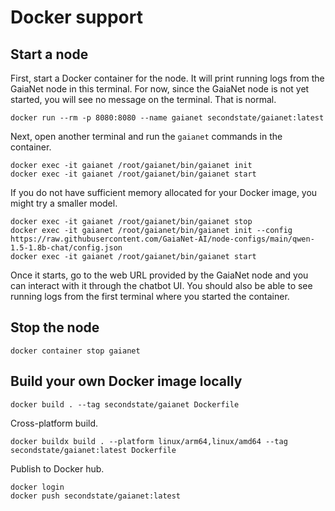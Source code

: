 # Docker support

## Start a node

First, start a Docker container for the node. It will print running logs from the GaiaNet node in this terminal. For now, since the GaiaNet node is not yet started, you will see no message on the terminal. That is normal.

```
docker run --rm -p 8080:8080 --name gaianet secondstate/gaianet:latest
```

Next, open another terminal and run the `gaianet` commands in the container.

```
docker exec -it gaianet /root/gaianet/bin/gaianet init
docker exec -it gaianet /root/gaianet/bin/gaianet start
```

If you do not have sufficient memory allocated for your Docker image, you might try a smaller model.

```
docker exec -it gaianet /root/gaianet/bin/gaianet stop
docker exec -it gaianet /root/gaianet/bin/gaianet init --config https://raw.githubusercontent.com/GaiaNet-AI/node-configs/main/qwen-1.5-1.8b-chat/config.json
docker exec -it gaianet /root/gaianet/bin/gaianet start
```

Once it starts, go to the web URL provided by the GaiaNet node and you can interact with it through the chatbot UI. You should also be able to see running logs from the first terminal where you started the container.

## Stop the node

```
docker container stop gaianet
```

## Build your own Docker image locally

```
docker build . --tag secondstate/gaianet Dockerfile
```

Cross-platform build.

```
docker buildx build . --platform linux/arm64,linux/amd64 --tag secondstate/gaianet:latest Dockerfile
```

Publish to Docker hub.

```
docker login
docker push secondstate/gaianet:latest
```

